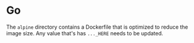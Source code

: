 # Go

The `alpine` directory contains a Dockerfile that is optimized to reduce the image size. Any value that's has `..._HERE` needs to be updated.
